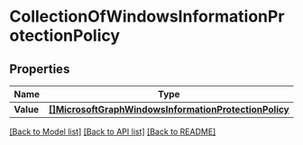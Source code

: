 # CollectionOfWindowsInformationProtectionPolicy

## Properties

Name | Type | Description | Notes
------------ | ------------- | ------------- | -------------
**Value** | [**[]MicrosoftGraphWindowsInformationProtectionPolicy**](microsoft.graph.windowsInformationProtectionPolicy.md) |  | [optional] 

[[Back to Model list]](../README.md#documentation-for-models) [[Back to API list]](../README.md#documentation-for-api-endpoints) [[Back to README]](../README.md)


